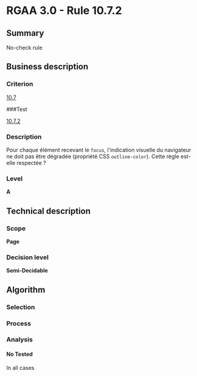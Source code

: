 # RGAA 3.0 -  Rule 10.7.2

## Summary

No-check rule

## Business description

### Criterion

[10.7](http://disic.github.io/rgaa_referentiel_en/RGAA3.0_Criteria_English_version_v1.html#crit-10-7)

###Test

[10.7.2](http://disic.github.io/rgaa_referentiel_en/RGAA3.0_Criteria_English_version_v1.html#test-10-7-2)

### Description

Pour chaque &eacute;l&eacute;ment recevant le `focus`, l'indication visuelle du navigateur ne doit pas &ecirc;tre d&eacute;grad&eacute;e (propri&eacute;t&eacute; CSS `outline-color`). Cette r&egrave;gle est-elle respect&eacute;e ?

### Level

**A**

## Technical description

### Scope

**Page**

### Decision level

**Semi-Decidable**

## Algorithm

### Selection

### Process

### Analysis

#### No Tested 

In all cases

